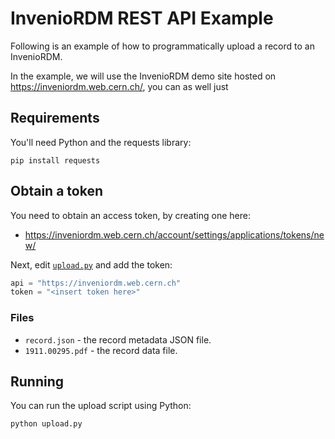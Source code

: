 # InvenioRDM REST API Example

Following is an example of how to programmatically upload a record to an
InvenioRDM.

In the example, we will use the InvenioRDM demo site hosted on
https://inveniordm.web.cern.ch/, you can as well just


## Requirements

You'll need Python and the requests library:

```
pip install requests
```

## Obtain a token

You need to obtain an access token, by creating one here:

- https://inveniordm.web.cern.ch/account/settings/applications/tokens/new/

Next, edit [``upload.py``](upload.py) and add the token:

```python
api = "https://inveniordm.web.cern.ch"
token = "<insert token here>"
```

### Files

- ``record.json`` - the record metadata JSON file.
- ``1911.00295.pdf`` - the record data file.

## Running

You can run the upload script using Python:

```
python upload.py
```
